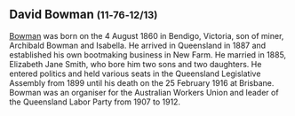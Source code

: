 
## David Bowman <small>(11‑76‑12/13)</small>

[Bowman](https://adb.anu.edu.au/biography/bowman-david-5315) was born on the 4 August 1860 in Bendigo, Victoria, son of miner, Archibald Bowman and Isabella. He arrived in Queensland in 1887 and established his own bootmaking business in New Farm. He married in 1885, Elizabeth Jane Smith, who bore him two sons and two daughters. He entered politics and held various seats in the Queensland Legislative Assembly from 1899 until his death on the 25 February 1916 at Brisbane. Bowman was an organiser for the Australian Workers Union and leader of the Queensland Labor Party from 1907 to 1912.
